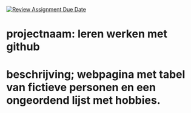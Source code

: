 [![Review Assignment Due Date](https://classroom.github.com/assets/deadline-readme-button-22041afd0340ce965d47ae6ef1cefeee28c7c493a6346c4f15d667ab976d596c.svg)](https://classroom.github.com/a/l3jUSPXl)

# projectnaam: leren werken met github
# beschrijving; webpagina met tabel van fictieve personen en een ongeordend lijst met hobbies. 

